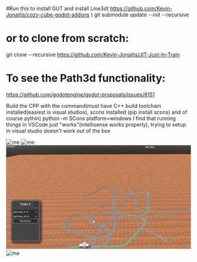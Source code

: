 #Run this to install GUT and install Line3d(
	https://github.com/Kevin-Jonaitis/cozy-cube-godot-addons
)
git submodule update --init --recursive

# or to clone from scratch:
git clone --recursive https://github.com/Kevin-Jonaitis/JIT-Just-In-Train

# To see the Path3d functionality:
https://github.com/godotengine/godot-proposals/issues/6151

 Build the CPP with the command(must have C++ build toolchain installed(easiest is visual studios), scons installed (pip install scons) and of course pythin)
python -m SCons platform=windows 
 I find that running things in VSCode just "works"(intellisense works properly), trying to setup in visual studio doesn't work out of the box

 ![me](gifs/longtrackplacement.gif)
 ![me](gifs/multi-step-navigate.gif)
 ![me](gifs/navigate-with-reverse.gif)
 ![me](gifs/place-track.gif")
